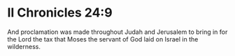# II Chronicles 24:9

And proclamation was made throughout Judah and Jerusalem to bring in for the Lord the tax that Moses the servant of God laid on Israel in the wilderness.
